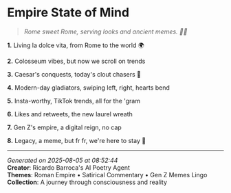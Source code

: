 # Empire State of Mind

> *Rome sweet Rome, serving looks and ancient memes. 👑🤳*

**1.** Living la dolce vita, from Rome to the world 🌍


**2.** Colosseum vibes, but now we scroll on trends


**3.** Caesar's conquests, today's clout chasers 👑


**4.** Modern-day gladiators, swiping left, right, hearts bend


**5.** Insta-worthy, TikTok trends, all for the 'gram


**6.** Likes and retweets, the new laurel wreath


**7.** Gen Z's empire, a digital reign, no cap


**8.** Legacy, a meme, but fr fr, we're here to stay 👀



---

*Generated on 2025-08-05 at 08:52:44*  
**Creator**: Ricardo Barroca's AI Poetry Agent  
**Themes**: Roman Empire • Satirical Commentary • Gen Z Memes Lingo  
**Collection**: A journey through consciousness and reality